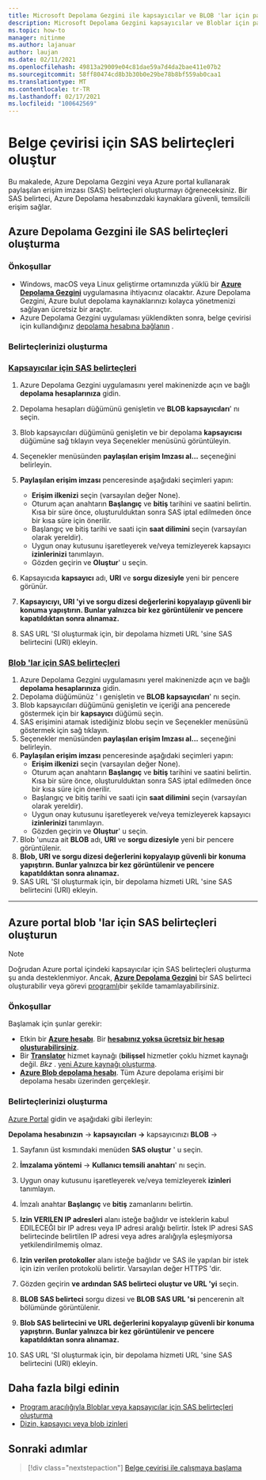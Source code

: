```yaml
---
title: Microsoft Depolama Gezgini ile kapsayıcılar ve BLOB 'lar için paylaşılan erişim imzası (SAS) belirteci oluşturma
description: Microsoft Depolama Gezgini kapsayıcılar ve Bloblar için paylaşılan erişim belirteci (SAS) oluşturma
ms.topic: how-to
manager: nitinme
ms.author: lajanuar
author: laujan
ms.date: 02/11/2021
ms.openlocfilehash: 49813a29009e04c81dae59a7d4da2bae411e07b2
ms.sourcegitcommit: 58ff80474cd8b3b30b0e29be78b8bf559ab0caa1
ms.translationtype: MT
ms.contentlocale: tr-TR
ms.lasthandoff: 02/17/2021
ms.locfileid: "100642569"
---
```

# <a name="create-sas-tokens-for-document-translation"></a>Belge çevirisi için SAS belirteçleri oluştur

Bu makalede, Azure Depolama Gezgini veya Azure portal kullanarak paylaşılan erişim imzası (SAS) belirteçleri oluşturmayı öğreneceksiniz. Bir SAS belirteci, Azure Depolama hesabınızdaki kaynaklara güvenli, temsilcili erişim sağlar.

## <a name="create-sas-tokens-with-azure-storage-explorer"></a>Azure Depolama Gezgini ile SAS belirteçleri oluşturma

### <a name="prerequisites"></a>Önkoşullar

* Windows, macOS veya Linux geliştirme ortamınızda yüklü bir [**Azure Depolama Gezgini**](/azure/vs-azure-tools-storage-manage-with-storage-explorer) uygulamasına ihtiyacınız olacaktır. Azure Depolama Gezgini, Azure bulut depolama kaynaklarınızı kolayca yönetmenizi sağlayan ücretsiz bir araçtır.
* Azure Depolama Gezgini uygulaması yüklendikten sonra, belge çevirisi için kullandığınız [depolama hesabına bağlanın](/azure/vs-azure-tools-storage-manage-with-storage-explorer?tabs=windows#connect-to-a-storage-account-or-service) .

### <a name="create-your-tokens"></a>Belirteçlerinizi oluşturma

### <a name="sas-tokens-for-containers"></a>[Kapsayıcılar için SAS belirteçleri](#tab/Containers)

1. Azure Depolama Gezgini uygulamasını yerel makinenizde açın ve bağlı **depolama hesaplarınıza** gidin.
1. Depolama hesapları düğümünü genişletin ve **BLOB kapsayıcıları**' nı seçin.
1. Blob kapsayıcıları düğümünü genişletin ve bir depolama **kapsayıcısı** düğümüne sağ tıklayın veya Seçenekler menüsünü görüntüleyin.
1. Seçenekler menüsünden **paylaşılan erişim Imzası al...** seçeneğini belirleyin.
1. **Paylaşılan erişim imzası** penceresinde aşağıdaki seçimleri yapın:
    * **Erişim ilkenizi** seçin (varsayılan değer None).
    * Oturum açan anahtarın **Başlangıç** ve **bitiş** tarihini ve saatini belirtin. Kısa bir süre önce, oluşturulduktan sonra SAS iptal edilmeden önce bir kısa süre için önerilir.
    * Başlangıç ve bitiş tarihi ve saati için **saat dilimini** seçin (varsayılan olarak yereldir).
    * Uygun onay kutusunu işaretleyerek ve/veya temizleyerek kapsayıcı **izinlerinizi** tanımlayın.
    * Gözden geçirin ve **Oluştur**' u seçin.

1. Kapsayıcıda **kapsayıcı** adı, **URI** ve **sorgu dizesiyle** yeni bir pencere görünür.  
1. **Kapsayıcıyı, URI 'yi ve sorgu dizesi değerlerini kopyalayıp güvenli bir konuma yapıştırın. Bunlar yalnızca bir kez görüntülenir ve pencere kapatıldıktan sonra alınamaz.**
1. SAS URL 'SI oluşturmak için, bir depolama hizmeti URL 'sine SAS belirtecini (URI) ekleyin.

### <a name="sas-tokens-for-blobs"></a>[Blob 'lar için SAS belirteçleri](#tab/blobs)

1. Azure Depolama Gezgini uygulamasını yerel makinenizde açın ve bağlı **depolama hesaplarınıza** gidin.
1. Depolama düğümünüz ' ı genişletin ve **BLOB kapsayıcıları**' nı seçin.
1. Blob kapsayıcıları düğümünü genişletin ve içeriği ana pencerede göstermek için bir **kapsayıcı** düğümü seçin.
1. SAS erişimini atamak istediğiniz blobu seçin ve Seçenekler menüsünü göstermek için sağ tıklayın.
1. Seçenekler menüsünden **paylaşılan erişim Imzası al...** seçeneğini belirleyin.
1. **Paylaşılan erişim imzası** penceresinde aşağıdaki seçimleri yapın:
    * **Erişim ilkenizi** seçin (varsayılan değer None).
    * Oturum açan anahtarın **Başlangıç** ve **bitiş** tarihini ve saatini belirtin. Kısa bir süre önce, oluşturulduktan sonra SAS iptal edilmeden önce bir kısa süre için önerilir.
    * Başlangıç ve bitiş tarihi ve saati için **saat dilimini** seçin (varsayılan olarak yereldir).
    * Uygun onay kutusunu işaretleyerek ve/veya temizleyerek kapsayıcı **izinlerinizi** tanımlayın.
    * Gözden geçirin ve **Oluştur**' u seçin.
1. Blob 'unuza ait **BLOB** adı, **URI** ve **sorgu dizesiyle** yeni bir pencere görüntülenir.  
1. **Blob, URI ve sorgu dizesi değerlerini kopyalayıp güvenli bir konuma yapıştırın. Bunlar yalnızca bir kez görüntülenir ve pencere kapatıldıktan sonra alınamaz.**
1. SAS URL 'SI oluşturmak için, bir depolama hizmeti URL 'sine SAS belirtecini (URI) ekleyin.

---

## <a name="create-sas-tokens-for-blobs-in-the-azure-portal"></a>Azure portal blob 'lar için SAS belirteçleri oluşturun

> [!NOTE]
> Doğrudan Azure portal içindeki kapsayıcılar için SAS belirteçleri oluşturma şu anda desteklenmiyor. Ancak, [**Azure Depolama Gezgini**](#create-sas-tokens-with-azure-storage-explorer) bir SAS belirteci oluşturabilir veya görevi [programlı](/azure/storage/blobs/sas-service-create)bir şekilde tamamlayabilirsiniz.

<!-- markdownlint-disable MD024 -->
### <a name="prerequisites"></a>Önkoşullar

Başlamak için şunlar gerekir:

* Etkin bir [**Azure hesabı**](https://azure.microsoft.com/free/cognitive-services/).  Bir [**hesabınız yoksa ücretsiz bir hesap oluşturabilirsiniz**](https://azure.microsoft.com/free/).
* Bir [**Translator**](https://ms.portal.azure.com/#create/Microsoft) hizmet kaynağı (**bilişsel** hizmetler çoklu hizmet kaynağı değil.  *Bkz* . [yeni Azure kaynağı oluşturma](../../cognitive-services-apis-create-account.md#create-a-new-azure-cognitive-services-resource).  
* [**Azure Blob depolama hesabı**](https://ms.portal.azure.com/#create/Microsoft.StorageAccount-ARM). Tüm Azure depolama erişimi bir depolama hesabı üzerinden gerçekleşir.

### <a name="create-your-tokens"></a>Belirteçlerinizi oluşturma

[Azure Portal](https://ms.portal.azure.com/#home) gidin ve aşağıdaki gibi ilerleyin:  

 **Depolama hesabınızın** → **kapsayıcıları** **→** kapsayıcınızı **BLOB** →

1. Sayfanın üst kısmındaki menüden **SAS oluştur** ' u seçin.

1. **İmzalama yöntemi** → **Kullanıcı temsili anahtarı**' nı seçin.

1. Uygun onay kutusunu işaretleyerek ve/veya temizleyerek **izinleri** tanımlayın.

1. İmzalı anahtar **Başlangıç** ve **bitiş** zamanlarını belirtin.

1. **Izin VERILEN IP adresleri** alanı isteğe bağlıdır ve isteklerin kabul EDILECEĞI bir IP adresı veya IP adresi aralığı belirtir. İstek IP adresi SAS belirtecinde belirtilen IP adresi veya adres aralığıyla eşleşmiyorsa yetkilendirilmemiş olmaz.

1. **Izin verilen protokoller** alanı isteğe bağlıdır ve SAS ile yapılan bir istek için izin verilen protokolü belirtir. Varsayılan değer HTTPS 'dir.

1. Gözden geçirin **ve ardından SAS belirteci oluştur ve URL 'yi** seçin.

1. **BLOB SAS belirteci** sorgu dizesi ve **BLOB SAS URL 'si** pencerenin alt bölümünde görüntülenir.  

1. **Blob SAS belirtecini ve URL değerlerini kopyalayıp güvenli bir konuma yapıştırın. Bunlar yalnızca bir kez görüntülenir ve pencere kapatıldıktan sonra alınamaz.**

1. SAS URL 'SI oluşturmak için, bir depolama hizmeti URL 'sine SAS belirtecini (URI) ekleyin.

## <a name="learn-more"></a>Daha fazla bilgi edinin

* [Program aracılığıyla Bloblar veya kapsayıcılar için SAS belirteçleri oluşturma](/azure/storage/blobs/sas-service-create)
* [Dizin, kapsayıcı veya blob izinleri](/rest/api/storageservices/create-service-sas#permissions-for-a-directory-container-or-blob)

## <a name="next-steps"></a>Sonraki adımlar

> [!div class="nextstepaction"]
> [Belge çevirisi ile çalışmaya başlama](get-started-with-document-translation.md)
>
>
